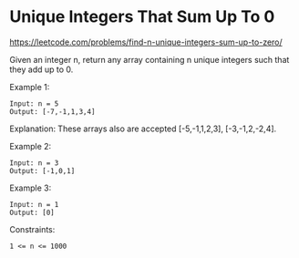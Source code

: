# Unique Integers That Sum Up To 0

https://leetcode.com/problems/find-n-unique-integers-sum-up-to-zero/

Given an integer n, return any array containing n unique integers such that they add up to 0.

Example 1:

    Input: n = 5
    Output: [-7,-1,1,3,4]
Explanation: These arrays also are accepted [-5,-1,1,2,3], [-3,-1,2,-2,4].

Example 2:

    Input: n = 3
    Output: [-1,0,1]

Example 3:

    Input: n = 1
    Output: [0]


Constraints:

    1 <= n <= 1000
 
